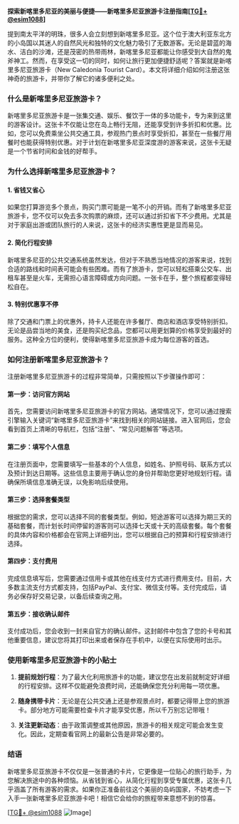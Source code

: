 **探索新喀里多尼亚的美丽与便捷——新喀里多尼亚旅游卡注册指南[[TG💪+ @esim1088](https://t.me/s/esim1088)]**

提到南太平洋的明珠，很多人会立刻想到新喀里多尼亚。这个位于澳大利亚东北方的小岛国以其迷人的自然风光和独特的文化魅力吸引了无数游客。无论是碧蓝的海水、洁白的沙滩，还是茂密的热带雨林，新喀里多尼亚都能让你感受到大自然的鬼斧神工。然而，在享受这一切的同时，如何让旅行更加便捷舒适呢？答案就是新喀里多尼亚旅游卡（New Caledonia Tourist Card）。本文将详细介绍如何注册这张神奇的旅游卡，并带你了解它的诸多便利之处。

### **什么是新喀里多尼亚旅游卡？**

新喀里多尼亚旅游卡是一张集交通、娱乐、餐饮于一体的多功能卡，专为来到这里的游客设计。这张卡不仅能让您在岛上畅行无阻，还能享受到许多折扣和优惠。比如，您可以免费乘坐公共交通工具，参观热门景点时享受折扣，甚至在一些餐厅用餐时也能获得特别优惠。对于计划在新喀里多尼亚深度游的游客来说，这张卡无疑是一个节省时间和金钱的好帮手。

### **为什么选择新喀里多尼亚旅游卡？**

#### **1. 省钱又省心**
如果您打算游览多个景点，购买门票可能是一笔不小的开销。而有了新喀里多尼亚旅游卡，您不仅可以免去多次购票的麻烦，还可以通过折扣省下不少费用。尤其是对于家庭出游或团队旅行的人来说，这张卡的经济实惠性更是显而易见。

#### **2. 简化行程安排**
新喀里多尼亚的公共交通系统虽然发达，但对于不熟悉当地情况的游客来说，找到合适的路线和时间表可能会有些困难。而有了旅游卡，您可以轻松搭乘公交车、出租车甚至是火车，无需担心语言障碍或方向问题。一张卡在手，整个旅程都变得轻松自在。

#### **3. 特别优惠享不停**
除了交通和门票上的优惠外，持卡人还能在许多餐厅、商店和酒店享受特别折扣。无论是品尝当地的美食，还是购买纪念品，您都可以用更划算的价格享受到最好的服务。这种全方位的便利，使得新喀里多尼亚旅游卡成为每位游客的首选。

### **如何注册新喀里多尼亚旅游卡？**

注册新喀里多尼亚旅游卡的过程非常简单，只需按照以下步骤操作即可：

#### **第一步：访问官方网站**
首先，您需要访问新喀里多尼亚旅游卡的官方网站。通常情况下，您可以通过搜索引擎输入关键词“新喀里多尼亚旅游卡”来找到相关的网站链接。进入官网后，您会看到首页上清晰的导航栏，包括“注册”、“常见问题解答”等选项。

#### **第二步：填写个人信息**
在注册页面中，您需要填写一些基本的个人信息，如姓名、护照号码、联系方式以及预计到达日期等。这些信息主要用于确认您的身份并帮助您更好地规划行程。请确保所填信息准确无误，以免影响后续使用。

#### **第三步：选择套餐类型**
根据您的需求，您可以选择不同的套餐类型。例如，短途游客可以选择为期三天的基础套餐，而计划长时间停留的游客则可以选择七天或十天的高级套餐。每个套餐的具体内容和价格都会在官网上详细列出，您可以根据自己的预算和行程安排进行选择。

#### **第四步：支付费用**
完成信息填写后，您需要通过信用卡或其他在线支付方式进行费用支付。目前，大多数主流支付方式都支持，包括PayPal、支付宝、微信支付等。支付完成后，请务必保存好交易记录，以备后续查询之用。

#### **第五步：接收确认邮件**
支付成功后，您会收到一封来自官方的确认邮件。这封邮件中包含了您的卡号和其他重要信息，建议您将其打印出来或者保存在手机中，以便在实际使用时出示。

### **使用新喀里多尼亚旅游卡的小贴士**

1. **提前规划行程**：为了最大化利用旅游卡的功能，建议您在出发前就制定好详细的行程安排。这样不仅能避免浪费时间，还能确保您充分利用每一项优惠。
   
2. **随身携带卡片**：无论是在公共交通上还是参观景点时，都要记得带上您的旅游卡。部分地方可能需要检查卡片才能享受优惠，所以千万别忘记带哦！

3. **关注更新动态**：由于政策调整或其他原因，旅游卡的相关规定可能会发生变化。因此，定期查看官网上的最新公告是非常必要的。

### **结语**

新喀里多尼亚旅游卡不仅仅是一张普通的卡片，它更像是一位贴心的旅行助手，为您解决旅途中的各种烦恼。从省钱到省心，从简化行程到享受专属优惠，这张卡几乎涵盖了所有游客的需求。如果你正准备前往这个美丽的岛屿国家，不妨考虑一下入手一张新喀里多尼亚旅游卡吧！相信它会给你的旅程带来意想不到的惊喜。

[[TG💪+ @esim1088](https://t.me/s/esim1088) ![Image](https://i.postimg.cc/4NQfJmqS/Snipaste-2025-05-13-00-14-12.png)]